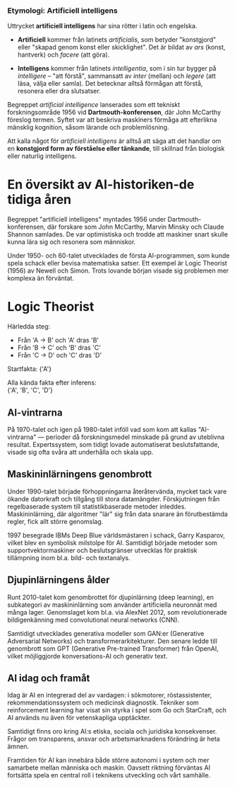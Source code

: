 ### Etymologi: Artificiell intelligens

Uttrycket **artificiell intelligens** har sina rötter i latin och engelska.

* **Artificiell** kommer från latinets *artificialis*, som betyder "konstgjord" eller "skapad genom konst eller skicklighet". Det är bildat av *ars* (konst, hantverk) och *facere* (att göra).

* **Intelligens** kommer från latinets *intelligentia*, som i sin tur bygger på *intelligere* – "att förstå", sammansatt av *inter* (mellan) och *legere* (att läsa, välja eller samla). Det betecknar alltså förmågan att förstå, resonera eller dra slutsatser.

Begreppet *artificial intelligence* lanserades som ett tekniskt forskningsområde 1956 vid **Dartmouth-konferensen**, där John McCarthy föreslog termen. Syftet var att beskriva maskiners förmåga att efterlikna mänsklig kognition, såsom lärande och problemlösning.

Att kalla något för *artificiell intelligens* är alltså att säga att det handlar om en **konstgjord form av förståelse eller tänkande**, till skillnad från biologisk eller naturlig intelligens.



# En översikt av AI-historiken-de tidiga åren

Begreppet "artificiell intelligens" myntades 1956 under Dartmouth-konferensen, där forskare som John McCarthy, Marvin Minsky och Claude Shannon samlades. De var optimistiska och trodde att maskiner snart skulle kunna lära sig och resonera som människor.

Under 1950- och 60-talet utvecklades de första AI-programmen, som kunde spela schack eller bevisa matematiska satser. Ett exempel är Logic Theorist (1956) av Newell och Simon. Trots lovande början visade sig problemen mer komplexa än förväntat.

# Logic Theorist

Härledda steg:

 - Från 'A → B' och 'A' dras 'B'  
 - Från 'B → C' och 'B' dras 'C'  
 - Från 'C → D' och 'C' dras 'D'

Startfakta: {'A'}

Alla kända fakta efter inferens:  
{'A', 'B', 'C', 'D'}


## AI-vintrarna

På 1970-talet och igen på 1980-talet inföll vad som kom att kallas "AI-vintrarna" — perioder då forskningsmedel minskade på grund av uteblivna resultat. Expertssystem, som tidigt lovade automatiserat beslutsfattande, visade sig ofta svåra att underhålla och skala upp.

## Maskininlärningens genombrott

Under 1990-talet började förhoppningarna återåtervända, mycket tack vare ökande datorkraft och tillgång till stora datamängder. Förskjutningen från regelbaserade system till statistikbaserade metoder inleddes. Maskininlärning, där algoritmer "lär" sig från data snarare än förutbestämda regler, fick allt större genomslag.

1997 besegrade IBMs Deep Blue världsmästaren i schack, Garry Kasparov, vilket blev en symbolisk milstolpe för AI. Samtidigt började metoder som supportvektormaskiner och beslutsgränser utvecklas för praktisk tillämpning inom bl.a. bild- och textanalys.

## Djupinlärningens ålder

Runt 2010-talet kom genombrottet för djupinlärning (deep learning), en subkategori av maskininlärning som använder artificiella neuronnät med många lager. Genomslaget kom bl.a. via AlexNet 2012, som revolutionerade bildigenkänning med convolutional neural networks (CNN).

Samtidigt utvecklades generativa modeller som GAN\:er (Generative Adversarial Networks) och transformerarkitekturer. Den senare ledde till genombrott som GPT (Generative Pre-trained Transformer) från OpenAI, vilket möjliggjorde konversations-AI och generativ text.

## AI idag och framåt

Idag är AI en integrerad del av vardagen: i sökmotorer, röstassistenter, rekommendationssystem och medicinsk diagnostik. Tekniker som reinforcement learning har visat sin styrka i spel som Go och StarCraft, och AI används nu även för vetenskapliga upptäckter.

Samtidigt finns oro kring AI\:s etiska, sociala och juridiska konsekvenser. Frågor om transparens, ansvar och arbetsmarknadens förändring är heta ämnen.

Framtiden för AI kan innebära både större autonomi i system och mer samarbete mellan människa och maskin. Oavsett riktning förväntas AI fortsätta spela en central roll i teknikens utveckling och vårt samhälle.
